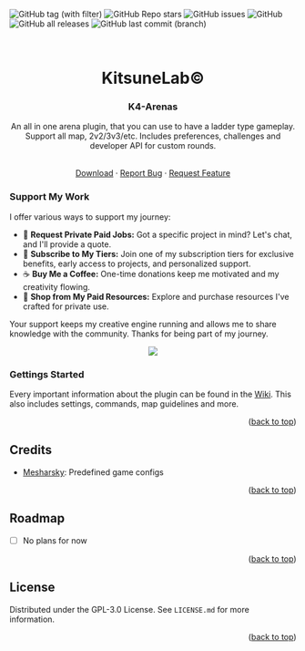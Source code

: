 <a name="readme-top"></a>

![GitHub tag (with filter)](https://img.shields.io/github/v/tag/K4ryuu/K4-Arenas?style=for-the-badge&label=Version)
![GitHub Repo stars](https://img.shields.io/github/stars/K4ryuu/K4-Arenas?style=for-the-badge)
![GitHub issues](https://img.shields.io/github/issues/K4ryuu/K4-Arenas?style=for-the-badge)
![GitHub](https://img.shields.io/github/license/K4ryuu/K4-Arenas?style=for-the-badge)
![GitHub all releases](https://img.shields.io/github/downloads/K4ryuu/K4-Arenas/total?style=for-the-badge)
![GitHub last commit (branch)](https://img.shields.io/github/last-commit/K4ryuu/K4-Arenas/dev?style=for-the-badge)

<!-- PROJECT LOGO -->
<br />
<div align="center">
  <h1 align="center">KitsuneLab©</h1>
  <h3 align="center">K4-Arenas</h3>
  <a align="center">An all in one arena plugin, that you can use to have a ladder type gameplay. Support all map, 2v2/3v3/etc. Includes preferences, challenges and developer API for custom rounds.</a>

  <p align="center">
    <br />
    <a href="https://github.com/K4ryuu/K4-Arenas/releases">Download</a>
    ·
    <a href="https://github.com/K4ryuu/K4-Arenas/issues/new?assignees=KitsuneLab-Development&labels=bug&projects=&template=bug_report.md&title=%5BBUG%5D">Report Bug</a>
    ·
    <a href="https://github.com/K4ryuu/K4-Arenas/issues/new?assignees=KitsuneLab-Development&labels=enhancement&projects=&template=feature_request.md&title=%5BREQ%5D">Request Feature</a>
  </p>
</div>

### Support My Work

I offer various ways to support my journey:

- 💬 **Request Private Paid Jobs:** Got a specific project in mind? Let's chat, and I'll provide a quote.
- 🎁 **Subscribe to My Tiers:** Join one of my subscription tiers for exclusive benefits, early access to projects, and personalized support.
- ☕ **Buy Me a Coffee:** One-time donations keep me motivated and my creativity flowing.
- 💼 **Shop from My Paid Resources:** Explore and purchase resources I've crafted for private use.

Your support keeps my creative engine running and allows me to share knowledge with the community. Thanks for being part of my journey.

<p align="center">
<a href="https://www.buymeacoffee.com/k4ryuu">
<img src="https://img.buymeacoffee.com/button-api/?text=Support Me&emoji=☕&slug=k4ryuu&button_colour=FF5F5F&font_colour=ffffff&font_family=Inter&outline_colour=000000&coffee_colour=FFDD00" />
</a>
</p>

<!-- ABOUT THE PROJECT -->

### Gettings Started

Every important information about the plugin can be found in the [Wiki](https://github.com/K4ryuu/K4-Arenas/wiki).
This also includes settings, commands, map guidelines and more.

<p align="right">(<a href="#readme-top">back to top</a>)</p>

<!-- CREDITS -->

## Credits

- [Mesharsky](https://github.com/Mesharsky): Predefined game configs

<p align="right">(<a href="#readme-top">back to top</a>)</p>

<!-- ROADMAP -->

## Roadmap

- [ ] No plans for now

<p align="right">(<a href="#readme-top">back to top</a>)</p>

<!-- LICENSE -->

## License

Distributed under the GPL-3.0 License. See `LICENSE.md` for more information.

<p align="right">(<a href="#readme-top">back to top</a>)</p>
